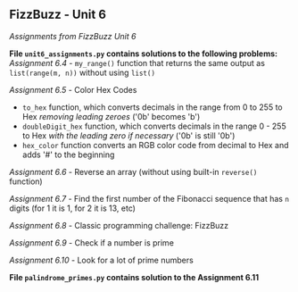 ## FizzBuzz - Unit 6
*Assignments from FizzBuzz Unit 6*

**File `unit6_assignments.py` contains solutions to the following problems:**
*Assignment 6.4* - `my_range()` function that returns the same output as `list(range(m, n))` without using `list()`

*Assignment 6.5* - Color Hex Codes
 - `to_hex` function, which converts decimals in the range from 0 to 255 to Hex *removing leading zeroes* ('0b' becomes 'b')
 - `doubleDigit_hex` function, which converts decimals in the range 0 - 255 to Hex *with the leading zero if necessary* ('0b' is still '0b')
 - `hex_color` function converts an RGB color code from decimal to Hex and adds '#' to the beginning

*Assignment 6.6* - Reverse an array (without using built-in `reverse()` function)

*Assignment 6.7* - Find the first number of the Fibonacci sequence that has `n` digits (for 1 it is 1, for 2 it is 13, etc)

*Assignment 6.8* - Classic programming challenge: FizzBuzz

*Assignment 6.9* - Check if a number is prime

*Assignment 6.10* - Look for a lot of prime numbers

**File `palindrome_primes.py` contains solution to the Assignment 6.11**

